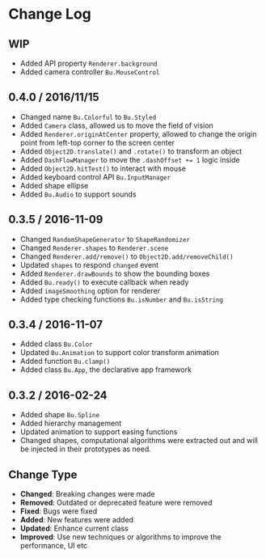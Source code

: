 Change Log
==========

## WIP

- Added API property `Renderer.background`
- Added camera controller `Bu.MouseControl`


## 0.4.0 / 2016/11/15

- Changed name `Bu.Colorful` to `Bu.Styled`
- Added `Camera` class, allowed us to move the field of vision
- Added `Renderer.originAtCenter` property, allowed to change
    the origin point from left-top corner to the screen center
- Added `Object2D.translate()` and `.rotate()` to transform an object
- Added `DashFlowManager` to move the `.dashOffset += 1` logic inside
- Added `Object2D.hitTest()` to interact with mouse
- Added keyboard control API `Bu.InputManager`
- Added shape ellipse
- Added `Bu.Audio` to support sounds


## 0.3.5 / 2016-11-09

- Changed `RandomShapeGenerator` to `ShapeRandomizer`
- Changed `Renderer.shapes` to `Renderer.scene`
- Changed `Renderer.add/remove()` to `Object2D.add/removeChild()`
- Updated `shapes` to respond `changed` event
- Added `Renderer.drawBounds` to show the bounding boxes
- Added `Bu.ready()` to execute callback when ready
- Added `imageSmoothing` option for renderer
- Added type checking functions `Bu.isNumber` and `Bu.isString`


## 0.3.4 / 2016-11-07

- Added class `Bu.Color`
- Updated `Bu.Animation` to support color transform animation
- Added function `Bu.clamp()`
- Added class `Bu.App`, the declarative app framework


## 0.3.2 / 2016-02-24

- Added shape `Bu.Spline`
- Added hierarchy management
- Updated animation to support easing functions
- Changed shapes, computational algorithms were extracted out
    and will be injected in their prototypes as need.


## Change Type

- **Changed**: Breaking changes were made
- **Removed**: Outdated or deprecated feature were removed
- **Fixed**: Bugs were fixed
- **Added**: New features were added
- **Updated**: Enhance current class
- **Improved**: Use new techniques or algorithms to improve the performance, UI etc
